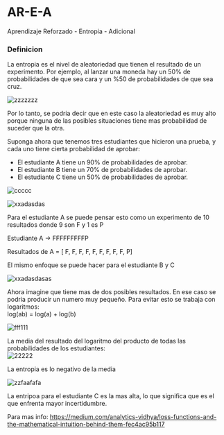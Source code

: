 # AR-E-A
Aprendizaje Reforzado - Entropia - Adicional

### Definicion
La entropia es el nivel de aleatoriedad que tienen el resultado de un experimento. Por ejemplo, al lanzar una moneda hay un 50% de probabilidades de que sea cara y un %50 de probabilidades de que sea cruz. 

![zzzzzzz](https://user-images.githubusercontent.com/95035101/208321260-80bf26ba-99cd-4a8c-a58b-31ec789ce96c.png)

Por lo tanto, se podria decir que en este caso la aleatoriedad es muy alto porque ninguna de las posibles situaciones tiene mas probabilidad de suceder que la otra.  

Suponga ahora que tenemos tres estudiantes que hicieron una prueba, y cada uno tiene cierta probabilidad de aprobar:
* El estudiante A tiene un 90% de probabilidades de aprobar.
* El estudiante B tiene un 70% de probabilidades de aprobar.
* El estudiante C tiene un 50% de probabilidades de aprobar.

![ccccc](https://user-images.githubusercontent.com/95035101/208321840-190d36cf-6395-4bb5-bcdc-d4e6da41a271.png)

![xxadasdas](https://user-images.githubusercontent.com/95035101/208321912-becb9d6c-53fd-4939-8939-e66944aa9980.png)  

Para el estudiante A se puede pensar esto como un experimento de 10 resultados donde 9 son F y 1 es P  

Estudiante A -> FFFFFFFFFP

Resultados de A = [ F, F, F, F, F, F, F, F, F, P]

El mismo enfoque se puede hacer para el estudiante B y C

![xxadasdasas](https://user-images.githubusercontent.com/95035101/208321917-8bf129c8-e762-40c5-b8f4-cb73be6051e3.png)  

Ahora imagine que tiene mas de dos posibles resultados. En ese caso se podria producir un numero muy pequeño. Para evitar esto se trabaja con logaritmos:  
log(ab) = log(a) + log(b)

![fff111](https://user-images.githubusercontent.com/95035101/208322646-d5715bee-fbad-4968-a1db-7e6627d237e7.png)

La media del resultado del logaritmo del producto de todas las probabilidades de los estudiantes:  
![22222](https://user-images.githubusercontent.com/95035101/208322686-52976bf7-b1e3-4d8c-bd60-d84468bea344.png)  

La entropia es lo negativo de la media

![zzfaafafa](https://user-images.githubusercontent.com/95035101/208322820-da5d9347-8430-4fd9-a113-4ba097390998.png)

La entripoa para el estudiante C es la mas alta, lo que significa que es el que enfrenta mayor incertidumbre.

Para mas info: https://medium.com/analytics-vidhya/loss-functions-and-the-mathematical-intuition-behind-them-fec4ac95b117

